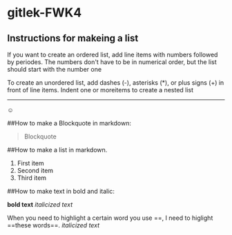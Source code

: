 # gitlek-FWK4

## Instructions for makeing a list
If you want to create an ordered list, add line items with numbers followed by periodes. The numbers don't have to be in numerical order, but the list should start with the number one

To create an unordered list, add dashes (-), asterisks (*), or plus signs (+) in front of line items. Indent one or moreitems to create a nested list 
__________________________________________________________________________________________________________
:relaxed:



##How to make a Blockquote in markdown:

>Blockquote

##How to make a list in markdown.

1. First item
2. Second item
3. Third item

##How to make text in bold and italic:

**bold text**
*italicized text* 

When you need to highlight a certain word you use ==,
I need to higlight ==these words==.
*italicized text*
